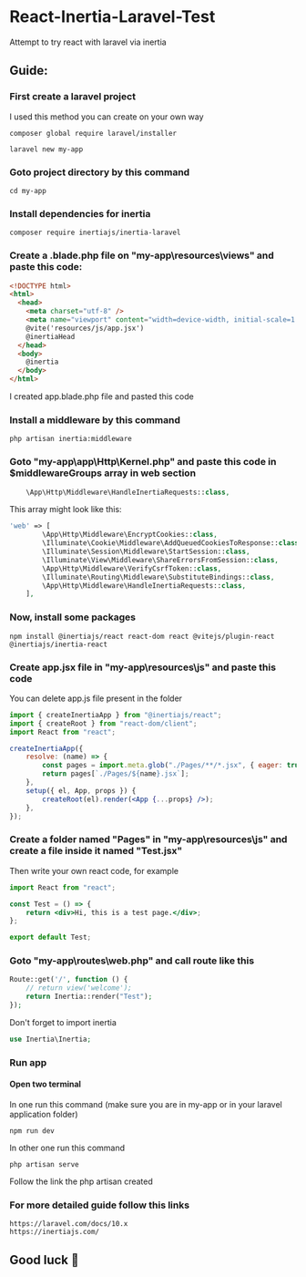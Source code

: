# React-Inertia-Laravel-Test
Attempt to try react with laravel via inertia
## Guide:

### First create a laravel project
I used this method you can create on your own way 
```
composer global require laravel/installer
 
laravel new my-app
```
### Goto project directory by this command
```
cd my-app
```

### Install dependencies for inertia
```
composer require inertiajs/inertia-laravel
```

### Create a .blade.php file on "my-app\resources\views" and paste this code:
```html
<!DOCTYPE html>
<html>
  <head>
    <meta charset="utf-8" />
    <meta name="viewport" content="width=device-width, initial-scale=1.0, maximum-scale=1.0" />
    @vite('resources/js/app.jsx')
    @inertiaHead
  </head>
  <body>
    @inertia
  </body>
</html>
```
I created app.blade.php file and pasted this code

### Install a middleware by this command
```
php artisan inertia:middleware
```

### Goto "my-app\app\Http\Kernel.php" and paste this code in $middlewareGroups array in web section
```php
    \App\Http\Middleware\HandleInertiaRequests::class,
```
This array might look like this:
```php
'web' => [
        \App\Http\Middleware\EncryptCookies::class,
        \Illuminate\Cookie\Middleware\AddQueuedCookiesToResponse::class,
        \Illuminate\Session\Middleware\StartSession::class,
        \Illuminate\View\Middleware\ShareErrorsFromSession::class,
        \App\Http\Middleware\VerifyCsrfToken::class,
        \Illuminate\Routing\Middleware\SubstituteBindings::class,
        \App\Http\Middleware\HandleInertiaRequests::class,
    ],
```

### Now, install some packages
```
npm install @inertiajs/react react-dom react @vitejs/plugin-react @inertiajs/inertia-react
```

### Create app.jsx file in "my-app\resources\js" and paste this code
You can delete app.js file present in the folder
```jsx
import { createInertiaApp } from "@inertiajs/react";
import { createRoot } from "react-dom/client";
import React from "react";

createInertiaApp({
    resolve: (name) => {
        const pages = import.meta.glob("./Pages/**/*.jsx", { eager: true });
        return pages[`./Pages/${name}.jsx`];
    },
    setup({ el, App, props }) {
        createRoot(el).render(<App {...props} />);
    },
});
```

### Create a folder named "Pages" in "my-app\resources\js" and create a file inside it named "Test.jsx"
Then write your own react code, for example
```jsx
import React from "react";

const Test = () => {
    return <div>Hi, this is a test page.</div>;
};

export default Test;
```

### Goto "my-app\routes\web.php" and call route like this
```php
Route::get('/', function () {
    // return view('welcome');
    return Inertia::render("Test");
});
```
Don't forget to import inertia
```php
use Inertia\Inertia;
```

### Run app
#### Open two terminal
In one run this command (make sure you are in my-app or in your laravel application folder)
```
npm run dev
```
In other one run this command
```
php artisan serve
```

Follow the link the php artisan created

### For more detailed guide follow this links
```
https://laravel.com/docs/10.x
https://inertiajs.com/
```

## Good luck 👋